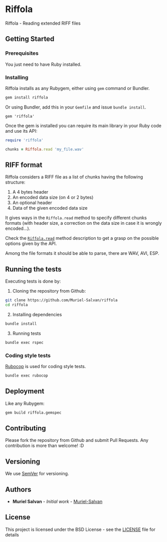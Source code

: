 # Riffola

Riffola - Reading extended RIFF files

## Getting Started

### Prerequisites

You just need to have Ruby installed.

### Installing

Riffola installs as any Rubygem, either using `gem` command or Bundler.

```bash
gem install riffola
```

Or using Bundler, add this in your `Gemfile` and issue `bundle install`.

```
gem 'riffola'
```

Once the gem is installed you can require its main library in your Ruby code and use its API:

```ruby
require 'riffola'

chunks = Riffola.read 'my_file.wav'
```

## RIFF format

Riffola considers a RIFF file as a list of chunks having the following structure:
1. A 4 bytes header
2. An encoded data size (on 4 or 2 bytes)
3. An optional header
4. Data of the given encoded data size

It gives ways in the `Riffola.read` method to specify different chunks formats (with header size, a correction on the data size in case it is wrongly encoded...).

Check the [`Riffola.read`](https://github.com/Muriel-Salvan/riffola/blob/master/lib/riffola.rb) method description to get a grasp on the possible options given by the API.

Among the file formats it should be able to parse, there are WAV, AVI, ESP.

## Running the tests

Executing tests is done by:

1. Cloning the repository from Github:
```bash
git clone https://github.com/Muriel-Salvan/riffola
cd riffola
```

2. Installing dependencies
```bash
bundle install
```

3. Running tests
```bash
bundle exec rspec
```

### Coding style tests

[Rubocop](https://github.com/rubocop-hq/rubocop) is used for coding style tests.

```bash
bundle exec rubocop
```

## Deployment

Like any Rubygem:
```bash
gem build riffola.gemspec
```

## Contributing

Please fork the repository from Github and submit Pull Requests. Any contribution is more than welcome! :D

## Versioning

We use [SemVer](http://semver.org/) for versioning.

## Authors

* **Muriel Salvan** - *Initial work* - [Muriel-Salvan](https://github.com/Muriel-Salvan)

## License

This project is licensed under the BSD License - see the [LICENSE](LICENSE) file for details
